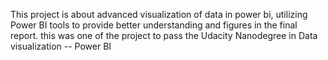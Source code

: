 This project is about advanced visualization of data in power bi, utilizing Power BI tools to provide better understanding and figures in the final report. 
this was one of the project to pass the Udacity Nanodegree in Data visualization -- Power BI

